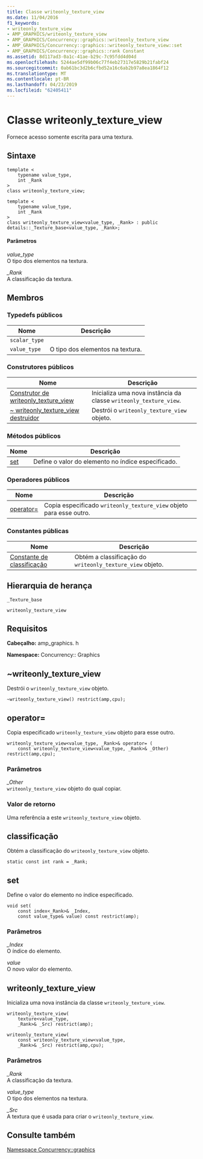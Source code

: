 ```yaml
---
title: Classe writeonly_texture_view
ms.date: 11/04/2016
f1_keywords:
- writeonly_texture_view
- AMP_GRAPHICS/writeonly_texture_view
- AMP_GRAPHICS/Concurrency::graphics::writeonly_texture_view
- AMP_GRAPHICS/Concurrency::graphics::writeonly_texture_view::set
- AMP_GRAPHICS/Concurrency::graphics::rank Constant
ms.assetid: 8d117ad3-0a1c-41ae-b29c-7c95fdd4d04d
ms.openlocfilehash: 5244ae5df99b06c77f4eb27317e5829b21fabf24
ms.sourcegitcommit: 0ab61bc3d2b6cfbd52a16c6ab2b97a8ea1864f12
ms.translationtype: MT
ms.contentlocale: pt-BR
ms.lasthandoff: 04/23/2019
ms.locfileid: "62405411"
---
```

# <a name="writeonlytextureview-class"></a>Classe writeonly_texture_view

Fornece acesso somente escrita para uma textura.

## <a name="syntax"></a>Sintaxe

```
template <
    typename value_type,
    int _Rank
>
class writeonly_texture_view;

template <
    typename value_type,
    int _Rank
>
class writeonly_texture_view<value_type, _Rank> : public details::_Texture_base<value_type, _Rank>;
```

#### <a name="parameters"></a>Parâmetros

*value_type*<br/>
O tipo dos elementos na textura.

*_Rank*<br/>
A classificação da textura.

## <a name="members"></a>Membros

### <a name="public-typedefs"></a>Typedefs públicos

|Nome|Descrição|
|----------|-----------------|
|`scalar_type`||
|`value_type`|O tipo dos elementos na textura.|

### <a name="public-constructors"></a>Construtores públicos

|Nome|Descrição|
|----------|-----------------|
|[Construtor de writeonly_texture_view](#ctor)|Inicializa uma nova instância da classe `writeonly_texture_view`.|
|[~ writeonly_texture_view destruidor](#ctor)|Destrói o `writeonly_texture_view` objeto.|

### <a name="public-methods"></a>Métodos públicos

|Nome|Descrição|
|----------|-----------------|
|[set](#set)|Define o valor do elemento no índice especificado.|

### <a name="public-operators"></a>Operadores públicos

|Nome|Descrição|
|----------|-----------------|
|[operator=](#operator_eq)|Copia especificado `writeonly_texture_view` objeto para esse outro.|

### <a name="public-constants"></a>Constantes públicas

|Nome|Descrição|
|----------|-----------------|
|[Constante de classificação](#rank)|Obtém a classificação do `writeonly_texture_view` objeto.|

## <a name="inheritance-hierarchy"></a>Hierarquia de herança

`_Texture_base`

`writeonly_texture_view`

## <a name="requirements"></a>Requisitos

**Cabeçalho:** amp_graphics. h

**Namespace:** Concurrency:: Graphics

##  <a name="dtor"></a> ~writeonly_texture_view

Destrói o `writeonly_texture_view` objeto.

```
~writeonly_texture_view() restrict(amp,cpu);
```

##  <a name="operator_eq"></a> operator=

Copia especificado `writeonly_texture_view` objeto para esse outro.

```
writeonly_texture_view<value_type, _Rank>& operator= (
    const writeonly_texture_view<value_type, _Rank>& _Other) restrict(amp,cpu);
```

### <a name="parameters"></a>Parâmetros

*_Other*<br/>
`writeonly_texture_view` objeto do qual copiar.

### <a name="return-value"></a>Valor de retorno

Uma referência a este `writeonly_texture_view` objeto.

##  <a name="rank"></a> classificação

Obtém a classificação do `writeonly_texture_view` objeto.

```
static const int rank = _Rank;
```

##  <a name="set"></a> set

Define o valor do elemento no índice especificado.

```
void set(
    const index<_Rank>& _Index,
    const value_type& value) const restrict(amp);
```

### <a name="parameters"></a>Parâmetros

*_Index*<br/>
O índice do elemento.

*value*<br/>
O novo valor do elemento.

##  <a name="ctor"></a> writeonly_texture_view

Inicializa uma nova instância da classe `writeonly_texture_view`.

```
writeonly_texture_view(
    texture<value_type,
    _Rank>& _Src) restrict(amp);

writeonly_texture_view(
    const writeonly_texture_view<value_type,
    _Rank>& _Src) restrict(amp,cpu);
```

### <a name="parameters"></a>Parâmetros

*_Rank*<br/>
A classificação da textura.

*value_type*<br/>
O tipo dos elementos na textura.

*_Src*<br/>
A textura que é usada para criar o `writeonly_texture_view`.

## <a name="see-also"></a>Consulte também

[Namespace Concurrency::graphics](concurrency-graphics-namespace.md)
